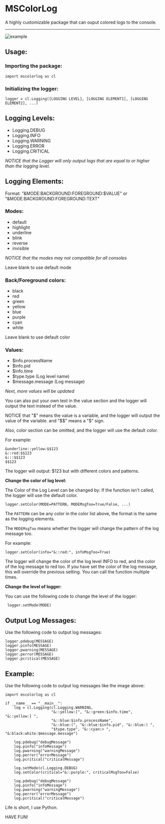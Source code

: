 # MSColorLog
A highly customizable package that can ouput colored logs to the console.

---

![example](https://resources.sirin.net.cn/MarkDownImgs/coloredloggingeg.png)

## Usage:
### Importing the package:
```
import mscolorlog as cl
```
### Initializing the logger:
```
logger = cl.Logging([LOGGING LEVEL], [LOGGING ELEMENT1], [LOGGING ELEMENT2], ...)
```
## **Logging Levels:**
- Logging.DEBUG
- Logging.INFO
- Logging.WARNING
- Logging.ERROR
- Logging.CRITICAL

*NOTICE that the Logger will only output logs that are equal to or higher than the logging level.*

## **Logging Elements:**

Format: 
"&MODE:BACKGROUND:FOREGROUND:$VALUE" or "&MODE:BACKGROUND:FOREGROUND:TEXT"

### Modes:
- default
- highlight
- underline
- blink
- reverse
- invisible

*NOTICE that the modes may not compatible for all consoles*

Leave blank to use default mode

### Back/Foreground colors:
- black
- red
- green
- yellow
- blue
- purple
- cyan
- white

Leave blank to use default color

### Values:
- $info.processName
- $info.pid
- $info.time
- $type.type (Log level name)
- $message.message (Log message)

*Next, more values will be updated*

You can also put your own text in the value section
and the logger will output the text instead of the value.

NOTICE that "$" means the value is a variable, and the logger will output the value of the variable.
and "$$" means a "$" sign.

Also, color section can be omitted, and the logger will use the default color.

For example:
```
&underline::yellow:$$123
&::red:$$123
&:::$$123
$$123
```
The logger will output: $123 but with different colors and patterns.

**Change the color of log level:**

The Color of the Log Level can be changed by:
If the function isn't called, the logger will use the default color.
```
logger.setColor(MODE=PATTERN, MODEMsgToo=True/False, ...)
```
The `PATTERN` can be any color in the color list above, the format is the same as the logging elements. 

The `MODEMsgToo` means whether the logger will change the pattern of the log message too.

For example:
```
logger.setColor(info="&::red:", infoMsgToo=True)
```
The logger will change the color of the log level INFO to red, and the color of the log message to red too.
If you have set the color of the log message, this will override the previous setting.
You can call the function multiple times.

**Change the level of logger:**

You can use the following code to change the level of the logger:
```
 logger.setMode(MODE)
```

## Output Log Messages:
Use the following code to output log messages:
```
logger.pdebug(MESSAGE)
logger.pinfo(MESSAGE)
logger.pwarning(MESSAGE)
logger.perror(MESSAGE)
logger.pcritical(MESSAGE)
```

## Example:
Use the following code to output log messages like the image above:
```
import mscolorlog as cl

if __name__ == "__main__":
    log = cl.Logging(cl.Logging.WARNING,
                     "&::yellow:[", "&::green:$info.time", "&::yellow:] ",
                     "&::blue:$info.processName",
                     "&::blue:(", "&::blue:$info.pid", "&::blue:) ",
                     "$type.type", "&::cyan:> ", "&:black:white:$message.message")

    log.pdebug("debugMessage")
    log.pinfo("infoMessage")
    log.pwarning("warningMessage")
    log.perror("errorMessage")
    log.pcritical("criticalMessage")

    log.setMode(cl.Logging.DEBUG)
    log.setColor(critical="&::purple:", criticalMsgToo=False)

    log.pdebug("debugMessage")
    log.pinfo("infoMessage")
    log.pwarning("warningMessage")
    log.perror("errorMessage")
    log.pcritical("criticalMessage")
```
Life is short, I use Python.

HAVE FUN!